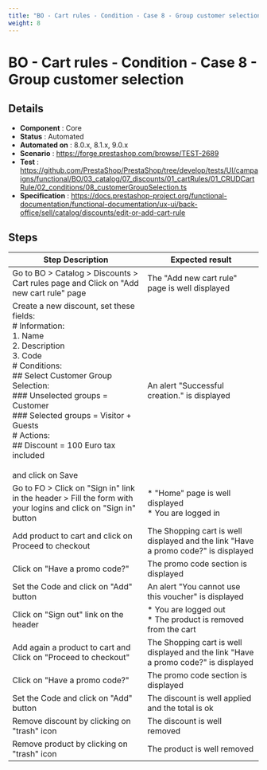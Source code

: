 ```yaml
---
title: "BO - Cart rules - Condition - Case 8 - Group customer selection"
weight: 8
---
```


# BO - Cart rules - Condition - Case 8 - Group customer selection
## Details
* **Component** : Core
* **Status** : Automated
* **Automated on** : 8.0.x, 8.1.x, 9.0.x
* **Scenario** : https://forge.prestashop.com/browse/TEST-2689
* **Test** : https://github.com/PrestaShop/PrestaShop/tree/develop/tests/UI/campaigns/functional/BO/03_catalog/07_discounts/01_cartRules/01_CRUDCartRule/02_conditions/08_customerGroupSelection.ts
* **Specification** : https://docs.prestashop-project.org/functional-documentation/functional-documentation/ux-ui/back-office/sell/catalog/discounts/edit-or-add-cart-rule

## Steps
| Step Description | Expected result |
| ----- | ----- |
| Go to BO > Catalog > Discounts > Cart rules page and Click on "Add new cart rule" page | The "Add new cart rule" page is well displayed |
| Create a new discount, set these fields:<br> # Information:<br>1. Name<br>2. Description<br>3. Code<br> # Conditions:<br> ## Select Customer Group Selection: <br> ### Unselected groups = Customer<br> ### Selected groups = Visitor + Guests<br> # Actions:<br> ## Discount = 100 Euro tax included<br><br>and click on Save | An alert "Successful creation." is displayed |
| Go to FO > Click on "Sign in" link in the header > Fill the form with your logins and click on "Sign in" button | * "Home" page is well displayed<br> * You are logged in |
| Add product to cart and click on Proceed to checkout | The Shopping cart is well displayed and the link "Have a promo code?" is displayed |
| Click on "Have a promo code?" | The promo code section is displayed |
| Set the Code and click on "Add" button | An alert "You cannot use this voucher" is displayed |
| Click on "Sign out" link on the header | * You are logged out<br> * The product is removed from the cart |
| Add again a product to cart and Click on "Proceed to checkout" | The Shopping cart is well displayed and the link "Have a promo code?" is displayed |
| Click on "Have a promo code?" | The promo code section is displayed |
| Set the Code and click on "Add" button | The discount is well applied and the total is ok |
| Remove discount by clicking on "trash" icon | The discount is well removed |
| Remove product by clicking on "trash" icon | The product is well removed |
